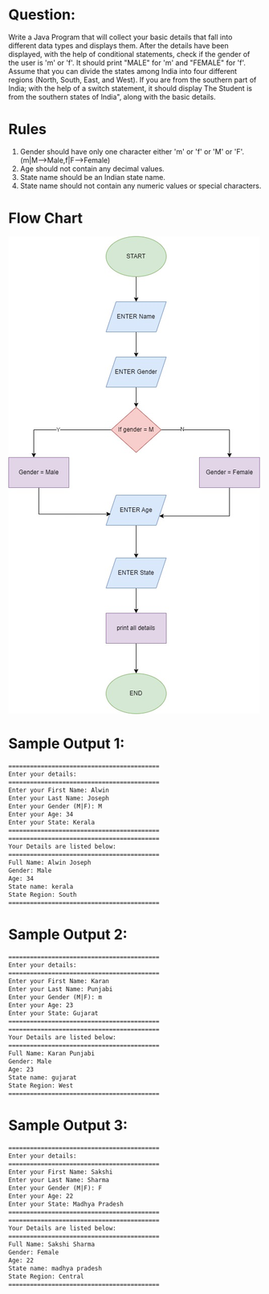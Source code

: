 # Question:
Write a Java Program that will collect your basic details that fall into different data types and displays them. After the details have been displayed, with the help of conditional statements, check if the gender of the user is 'm' or 'f'. It should print "MALE" for 'm' and "FEMALE" for 'f'. Assume that you can divide the states among India into four different regions (North, South, East, and West). If you are from the southern part of India; with the help of a switch statement, it should display The Student is from the southern states of India", along with the basic details.


# Rules

1) Gender should have only one character either 'm' or 'f' or 'M' or 'F'. (m|M-->Male,f|F-->Female)
2) Age should not contain any decimal values.
3) State name should be an Indian state name.
4) State name should not contain any numeric values or special characters.

# Flow Chart
![Alt text](Lab1FlowChart.jpg)


# Sample Output 1:
```
==========================================
Enter your details:
==========================================
Enter your First Name: Alwin
Enter your Last Name: Joseph
Enter your Gender (M|F): M
Enter your Age: 34
Enter your State: Kerala
==========================================
==========================================
Your Details are listed below:
==========================================
Full Name: Alwin Joseph
Gender: Male
Age: 34
State name: kerala
State Region: South
==========================================
```

# Sample Output 2:
```
==========================================
Enter your details:
==========================================
Enter your First Name: Karan
Enter your Last Name: Punjabi
Enter your Gender (M|F): m
Enter your Age: 23
Enter your State: Gujarat
==========================================
==========================================
Your Details are listed below:
==========================================
Full Name: Karan Punjabi
Gender: Male
Age: 23
State name: gujarat
State Region: West
==========================================
```

# Sample Output 3:
```
==========================================
Enter your details:
==========================================
Enter your First Name: Sakshi
Enter your Last Name: Sharma
Enter your Gender (M|F): F
Enter your Age: 22
Enter your State: Madhya Pradesh
==========================================
==========================================
Your Details are listed below:
==========================================
Full Name: Sakshi Sharma
Gender: Female
Age: 22
State name: madhya pradesh
State Region: Central
==========================================
```